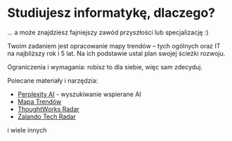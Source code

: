 # Studiujesz informatykę, dlaczego?

... a może znajdziesz fajniejszy zawód przyszłości lub specjalizację :)

Twoim zadaniem jest opracowanie mapy trendów – tych ogólnych oraz IT na najbliższy rok i 5 lat. Na ich podstawie ustal plan swojej ścieżki rozwoju.

Ograniczenia i wymagania: robisz to dla siebie, więc sam zdecyduj.

Polecane materiały i narzędzia:

- [Perplexity AI](https://www.perplexity.ai/) - wyszukiwanie wspierane AI
- [Mapa Trendów](https://infuture.institute/mapa-trendow/#choose)
- [ThoughtWorks Radar](https://www.thoughtworks.com/radar)
- [Zalando Tech Radar](https://opensource.zalando.com/tech-radar/)

i wiele innych
